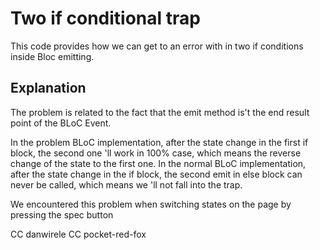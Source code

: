 # Two if conditional trap

This code provides how we can get to an error with in two if conditions inside Bloc emitting.

## Explanation

The problem is related to the fact that the emit method is't the end result point of the BLoC Event.

In the problem BLoC implementation, after the state change in the first if block, the second one 'll work in 100% case, which means the reverse change of the state to the first one.
In the normal BLoC implementation, after the state change in the if block, the second emit in else block can never be called, which means we 'll not fall into the trap.

We encountered this problem when switching states on the page by pressing the spec button

СС danwirele
CC pocket-red-fox
